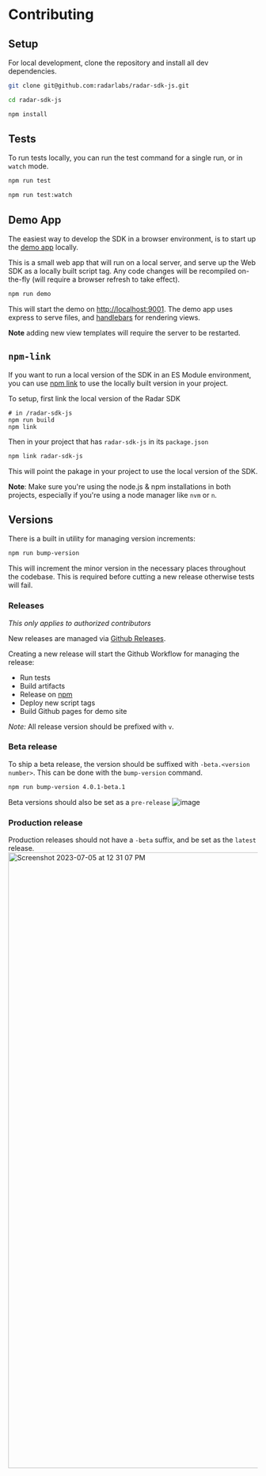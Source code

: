 # Contributing

## Setup
For local development, clone the repository and install all dev dependencies.

```bash
git clone git@github.com:radarlabs/radar-sdk-js.git

cd radar-sdk-js

npm install
```

## Tests
To run tests locally, you can run the test command for a single run, or in `watch` mode.
```bash
npm run test

npm run test:watch
```

## Demo App
The easiest way to develop the SDK in a browser environment, is to start up the [demo app](https://radarlabs.github.io/radar-sdk-js) locally.

This is a small web app that will run on a local server, and serve up the Web SDK as a locally built script tag. Any code changes will be recompiled on-the-fly (will require a browser refresh to take effect).

```bash
npm run demo
```

This will start the demo on [http://localhost:9001](http://localhost:9001). The demo app uses express to serve files, and [handlebars](https://handlebarsjs.com/) for rendering views.

**Note** adding new view templates will require the server to be restarted.

## `npm-link`
If you want to run a local version of the SDK in an ES Module environment, you can use [npm link](https://docs.npmjs.com/cli/v8/commands/npm-link) to use the locally built version in your project.

To setup, first link the local version of the Radar SDK
```
# in /radar-sdk-js
npm run build
npm link
```

Then in your project that has `radar-sdk-js` in its `package.json`
```bash
npm link radar-sdk-js
```
This will point the pakage in your project to use the local version of the SDK.

**Note**: Make sure you're using the node.js & npm installations in both projects, especially if you're using a node manager like `nvm` or `n`.

## Versions
There is a built in utility for managing version increments:
```bash
npm run bump-version
```
This will increment the minor version in the necessary places throughout the codebase. This is required before cutting a new release otherwise tests will fail.

### Releases
_This only applies to authorized contributors_

New releases are managed via [Github Releases](https://github.com/radarlabs/radar-sdk-js/releases). 

Creating a new release will start the Github Workflow for managing the release:
* Run tests
* Build artifacts
* Release on [npm](https://www.npmjs.com/package/radar-sdk-js)
* Deploy new script tags
* Build Github pages for demo site

*Note:* All release version should be prefixed with `v`.

### Beta release
To ship a beta release, the version should be suffixed with `-beta.<version number>`. This can be done with the `bump-version` command.
```bash
npm run bump-version 4.0.1-beta.1
```

Beta versions should also be set as a `pre-release`
![image](https://github.com/radarlabs/radar-sdk-js/assets/814934/3503871c-02f9-47bd-9b62-01cfccf34e42)






### Production release
Production releases should not have a `-beta` suffix, and be set as the `latest` release.
<img width="1245" alt="Screenshot 2023-07-05 at 12 31 07 PM" src="https://github.com/radarlabs/radar-sdk-js/assets/814934/de2b5f80-84e1-497b-b8f5-c74c92254f8d">

